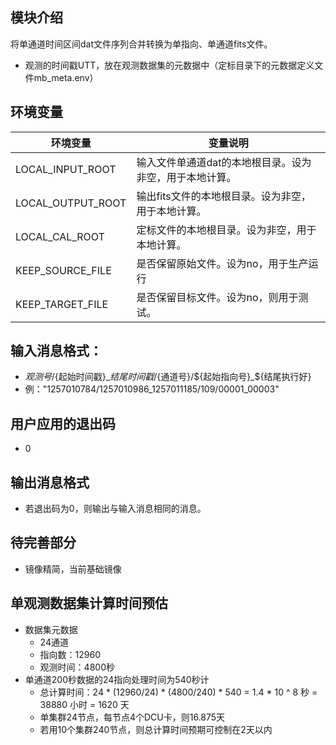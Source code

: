 ## 模块介绍
将单通道时间区间dat文件序列合并转换为单指向、单通道fits文件。

- 观测的时间戳UTT，放在观测数据集的元数据中（定标目录下的元数据定义文件mb_meta.env）

## 环境变量

| 环境变量              | 变量说明                        |
|-------------------|-----------------------------|
| LOCAL_INPUT_ROOT  | 输入文件单通道dat的本地根目录。设为非空，用于本地计算。  |
| LOCAL_OUTPUT_ROOT | 输出fits文件的本地根目录。设为非空，用于本地计算。 |
| LOCAL_CAL_ROOT    | 定标文件的本地根目录。设为非空，用于本地计算。     |
| KEEP_SOURCE_FILE  | 是否保留原始文件。设为no，用于生产运行        |
| KEEP_TARGET_FILE  | 是否保留目标文件。设为no，则用于测试。        |

## 输入消息格式：
  - ${观测号}/${起始时间戳}_${结尾时间戳}/${通道号}/${起始指向号}_${结尾执行好}
  - 例："1257010784/1257010986_1257011185/109/00001_00003"

## 用户应用的退出码
- 0 
## 输出消息格式
- 若退出码为0，则输出与输入消息相同的消息。

## 待完善部分
- 镜像精简，当前基础镜像

## 单观测数据集计算时间预估
- 数据集元数据
  - 24通道
  - 指向数：12960
  - 观测时间：4800秒
- 单通道200秒数据的24指向处理时间为540秒计
  - 总计算时间：24 * (12960/24) * (4800/240) * 540 = 1.4 * 10 ^ 8 秒 = 38880 小时 = 1620 天
  - 单集群24节点，每节点4个DCU卡，则16.875天
  - 若用10个集群240节点，则总计算时间预期可控制在2天以内
